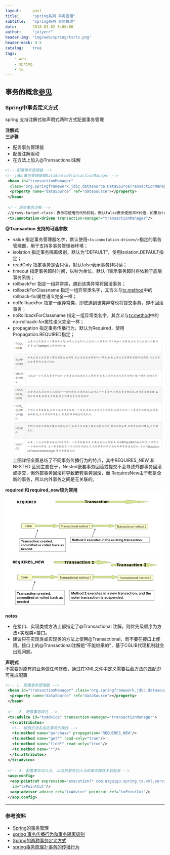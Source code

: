 ```yaml
---
layout:     post
title:      "spring系列 事务管理"
subtitle:   "spring系列 事务管理"
date:       2018-03-02 6:00:00
author:     "julyerr"
header-img: "img/web/spring/tx/tx.png"
header-mask: 0.5
catalog:    true
tags:
    - web
    - spring
    - tx
---
```


事务的概念[参见]()
---
### Spring中事务定义方式
spring 支持注解式和声明式两种方式配置事务管理<br>

**注解式**<br>
**三步骤**

- 配置事务管理器
- 配置注解驱动
- 在方法上加入@Transactional注解

```xml
<!-- 配置事务管理器 -->
<!--jdbc事务管理器是DataSourceTransactionManager -->
 <bean id="transactionManager" 
  class="org.springframework.jdbc.datasource.DataSourceTransactionManager">
  <property name="dataSource" ref="dataSource"></property>
 </bean>
  
 <!-- 启用事务注解 -->
 //proxy-target-class：表示将使用的代码机制，默认false表示使用JDK代理，如果为true将使用CGLIB代理
 <tx:annotation-driven transaction-manager="transactionManager"/>
```


**@Transaction 支持的可选参数**<br>

- value 指定事务管理器名字，默认使用`<tx:annotation-driven/>`指定的事务管理器，用于支持多事务管理器环境；
- isolation 指定事务隔离级别，默认为“DEFAULT”，使用Isolation.DEFAULT指定；
- readOnly 指定事务是否只读，默认false表示事务非只读；
- timeout 指定事务超时时间，以秒为单位，默认-1表示事务超时将依赖于底层事务系统；
- rollbackFor 指定一组异常类，遇到该类异常将回滚事务；
- rollbackForClassname 指定一组异常类名字，其含义与<tx:method>中的rollback-for属性语义完全一样；
- noRollbackFor 指定一组异常类，即使遇到该类异常也将提交事务，即不回滚事务；
- noRollbackForClassname 指定一组异常类名字，其含义与<tx:method>中的no-rollback-for属性语义完全一样；
- propagation 指定事务传播行为，默认为Required，使用Propagation.REQUIRED指定；
![](/img/web/spring/tx/progation-ways.png)	
上图详细全面总结了不同事务传播行为的特点，其中REQUIRES_NEW 和  NESTED	区别主要在于，Nested嵌套事务回滚或提交不会导致外部事务回滚或提交，但外部事务回滚将导致嵌套事务回滚，而 RequiresNew由于都是全新的事务，所以内外事务之间是无关联的。<br>

**required 和 required_new较为常用**
![](/img/web/spring/tx/required.jpg)
![](/img/web/spring/tx/required_new.jpg)

**notes**<br>

- 在接口、实现类或方法上都指定了@Transactional 注解，则优先级顺序为方法>实现类>接口。
- 建议只在实现类或实现类的方法上使用@Transactional，而不要在接口上使用。接口上的@Transactional注解是“不能继承的”，基于CGLIB代理机制就会出现问题。

**声明式**<br>
不需要对原有的业务做任何修改，通过在XML文件中定义需要拦截方法的匹配即可完成配置
```xml
<!-- 1. 配置事务管理器 -->
 <bean id="transactionManager" class="org.springframework.jdbc.datasource.DataSourceTransactionManager">
  <property name="dataSource" ref="dataSource"></property>
 </bean>
  
 <!-- 2. 配置事务属性 -->
 <tx:advice id="txAdvice" transaction-manager="transactionManager">
  <tx:attributes>
   <!-- 根据方法名指定事务的属性 -->
   <tx:method name="purchase" propagation="REQUIRES_NEW"/>
   <tx:method name="get*" read-only="true"/>
   <tx:method name="find*" read-only="true"/>
   <tx:method name="*"/>
  </tx:attributes>
 </tx:advice>
  
 <!-- 3. 配置事务切入点, 以及把事务切入点和事务属性关联起来 -->
 <aop:config>
  <aop:pointcut expression="execution(* com.atguigu.spring.tx.xml.service.*.*(..))" 
   id="txPointCut"/>
  <aop:advisor advice-ref="txAdvice" pointcut-ref="txPointCut"/> 
 </aop:config>
```


---
### 参考资料
- [Spring的事务管理](http://blog.51cto.com/s5650326/1718126)
- [spring 事务传播行为和事务隔离级别](http://blog.csdn.net/yujin753/article/details/42242297)
- [Spring的两种事务定义方式](http://blog.csdn.net/heyutao007/article/details/51746394)
- [spring事务原理3-事务的传播行为](http://sqtds.github.io/2014/06/09/2014/spring-tx3/)